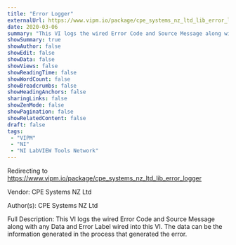 ```yaml
---
title: "Error Logger"
externalUrl: https://www.vipm.io/package/cpe_systems_nz_ltd_lib_error_logger
date: 2020-03-06
summary: "This VI logs the wired Error Code and Source Message along with any Data and Error Label wired into this VI."
showSummary: true
showAuthor: false
showEdit: false
showData: false
showViews: false
showReadingTime: false
showWordCount: false
showBreadcrumbs: false
showHeadingAnchors: false
sharingLinks: false
showZenMode: false
showPagination: false
showRelatedContent: false
draft: false
tags:
 - "VIPM"
 - "NI"
 - "NI LabVIEW Tools Network"
---
```


Redirecting to https://www.vipm.io/package/cpe_systems_nz_ltd_lib_error_logger

Vendor: CPE Systems NZ Ltd

Author(s): CPE Systems NZ Ltd
 
Full Description:
This VI logs the wired Error Code and Source Message along with any Data and Error Label wired into this VI. 
The data can be the information generated in the process that generated the error.